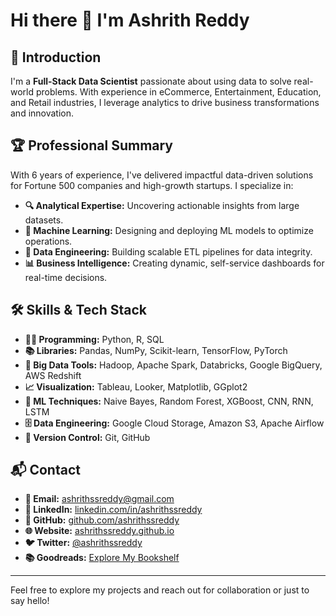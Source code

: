 # Hi there 👋 I'm Ashrith Reddy

## 🌟 Introduction
I'm a **Full-Stack Data Scientist** passionate about using data to solve real-world problems. With experience in eCommerce, Entertainment, Education, and Retail industries, I leverage analytics to drive business transformations and innovation.

## 🏆 Professional Summary
With 6 years of experience, I've delivered impactful data-driven solutions for Fortune 500 companies and high-growth startups. I specialize in:
- **🔍 Analytical Expertise:** Uncovering actionable insights from large datasets.
- **🤖 Machine Learning:** Designing and deploying ML models to optimize operations.
- **💾 Data Engineering:** Building scalable ETL pipelines for data integrity.
- **📊 Business Intelligence:** Creating dynamic, self-service dashboards for real-time decisions.

## 🛠 Skills & Tech Stack
- **🧑‍💻 Programming:** Python, R, SQL
- **📚 Libraries:** Pandas, NumPy, Scikit-learn, TensorFlow, PyTorch
- **🚀 Big Data Tools:** Hadoop, Apache Spark, Databricks, Google BigQuery, AWS Redshift
- **📈 Visualization:** Tableau, Looker, Matplotlib, GGplot2
- **🤖 ML Techniques:** Naive Bayes, Random Forest, XGBoost, CNN, RNN, LSTM
- **🗄 Data Engineering:** Google Cloud Storage, Amazon S3, Apache Airflow
- **🔧 Version Control:** Git, GitHub

## 📬 Contact
- **📧 Email:** [ashrithssreddy@gmail.com](mailto:ashrithssreddy@gmail.com)
- **🔗 LinkedIn:** [linkedin.com/in/ashrithssreddy](https://www.linkedin.com/in/ashrithssreddy)
- **🐙 GitHub:** [github.com/ashrithssreddy](https://github.com/ashrithssreddy)
- **🌐 Website:** [ashrithssreddy.github.io](https://ashrithssreddy.github.io/)
- **🐦 Twitter:** [@ashrithssreddy](https://x.com/ashrithssreddy)
- **📚 Goodreads:** [Explore My Bookshelf](https://www.goodreads.com/user/show/60396050-ashrith-reddy)

---

Feel free to explore my projects and reach out for collaboration or just to say hello!
